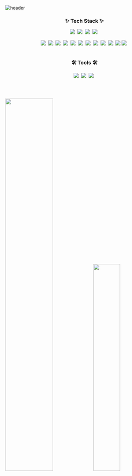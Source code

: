 ![header](https://capsule-render.vercel.app/api?type=waving&color=0:2c3e50,100:bdc3c7&height=300&section=header&text=Hi%20There!%20I'm%20Seokcheol%20👋&fontSize=60&fontAlignY=35&animation=fadeIn)

<!--내용 부분-->
<h3 align="center">✨ Tech Stack ✨</h3>

<div align="center">
  <img src="https://img.shields.io/badge/css3-1572B6.svg?style=for-the-badge&logo=css3&logoColor=white" />&nbsp  
  <img src="https://img.shields.io/badge/html5-E34F26.svg?style=for-the-badge&logo=html5&logoColor=white" />&nbsp
<img src="https://img.shields.io/badge/javascript-F7DF1E.svg?style=for-the-badge&logo=javascript&logoColor=20232a" />&nbsp
  <img src="https://img.shields.io/badge/android%20studio-3DDC84?style=for-the-badge&logo=android-studio&logoColor=white" />&nbsp;

</div>

<div align="center">
</div>

<br>

<div align="center">
  <img src="https://img.shields.io/badge/python-3670A0?style=for-the-badge&logo=python&logoColor=ffdd54" />&nbsp
  <img src="https://img.shields.io/badge/aws-232F3E?style=for-the-badge&logo=amazonwebservices&logoColor=white" />&nbsp;
  <img src="https://img.shields.io/badge/docker-2496ED?style=for-the-badge&logo=docker&logoColor=white" />&nbsp;
  <img src="https://img.shields.io/badge/spring%20boot-6DB33F?style=for-the-badge&logo=spring-boot&logoColor=white" />&nbsp;
  <img src="https://img.shields.io/badge/java-007396?style=for-the-badge&logo=java&logoColor=white" />&nbsp;
  <img src="https://img.shields.io/badge/kotlin-7F52FF?style=for-the-badge&logo=kotlin&logoColor=white" />&nbsp;
  <img src="https://img.shields.io/badge/redis-DC382D?style=for-the-badge&logo=redis&logoColor=white" />&nbsp;
  <img src="https://img.shields.io/badge/mysql-4479A1?style=for-the-badge&logo=mysql&logoColor=white" />&nbsp;
  <img src="https://img.shields.io/badge/oracle-F80000?style=for-the-badge&logo=oracle&logoColor=white" />&nbsp;
  <img src="https://img.shields.io/badge/elasticsearch-005571?style=for-the-badge&logo=elasticsearch&logoColor=white" />&nbsp;
  <img src="https://img.shields.io/badge/logstash-005571?style=for-the-badge&logo=logstash&logoColor=white" />
  <img src="https://img.shields.io/badge/kibana-EF3B2C?style=for-the-badge&logo=kibana&logoColor=white" />&nbsp;

</div>

<br>

<h3 align="center">🛠 Tools 🛠</h3>
<div align="center">
  <img src="https://img.shields.io/badge/git-F05033.svg?style=for-the-badge&logo=git&logoColor=white" />&nbsp
  <img src="https://img.shields.io/badge/github-181717.svg?style=for-the-badge&logo=github&logoColor=white" />&nbsp
  <img src="https://img.shields.io/badge/Notion-F3F3F3.svg?style=for-the-badge&logo=notion&logoColor=black" />&nbsp
</div>


<br><br>

<div>
  <img src="https://github-readme-stats.vercel.app/api?username=SeokCheol-Lee&show_icons=true&theme=graywhite" width=55% />
  <img src="https://github-readme-stats.vercel.app/api/top-langs/?username=SeokCheol-Lee&layout=compact" width=41%/>
</div>



